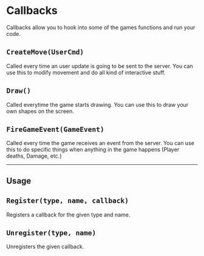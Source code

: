 # Callbacks

Callbacks allow you to hook into some of the games functions and run your code.

## `CreateMove(UserCmd)`

Called every time an user update is going to be sent to the server.
You can use this to modify movement and do all kind of interactive stuff.

## `Draw()`

Called everytime the game starts drawing.
You can use this to draw your own shapes on the screen.

## `FireGameEvent(GameEvent)`

Called every time the game receives an event from the server.
You can use this to do specific things when anything in the game happens (Player deaths, Damage, etc.)

---

## Usage

## `Register(type, name, callback)`

Registers a callback for the given type and name.

## `Unregister(type, name)`

Unregisters the given callback.
